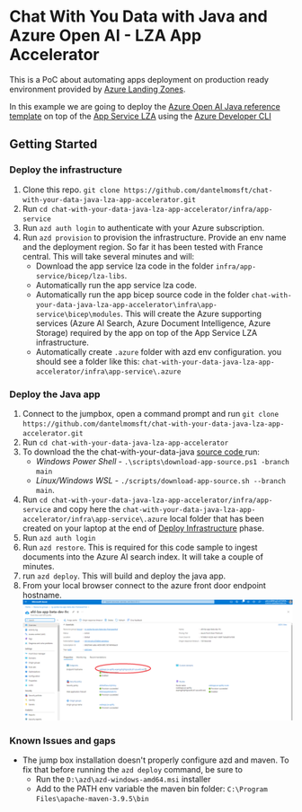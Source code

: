 # Chat With You Data with Java and Azure Open AI - LZA App Accelerator
This is a PoC about automating apps deployment on production ready environment provided by [Azure Landing Zones](https://learn.microsoft.com/en-us/azure/cloud-adoption-framework/scenarios/app-platform/ready).

In this example we are going to deploy the [Azure Open AI Java reference template](https://learn.microsoft.com/en-us/azure/developer/intro/azure-ai-for-developers?pivots=java#azure-ai-reference-templates) on top of the [App Service LZA](https://github.com/Azure/appservice-landing-zone-accelerator) using the [Azure Developer CLI](https://learn.microsoft.com/en-us/azure/developer/azure-developer-cli/overview)

## Getting Started

### Deploy the infrastructure
1. Clone this repo. `git clone https://github.com/dantelmomsft/chat-with-your-data-java-lza-app-accelerator.git`
2. Run `cd chat-with-your-data-java-lza-app-accelerator/infra/app-service` 
3. Run `azd auth login` to authenticate with your Azure subscription.
4. Run `azd provision` to provision the infrastructure. Provide an env name and the deployment region. So far it has been tested with France central. This will take several minutes and will:
    - Download the app service lza code in  the folder `infra/app-service/bicep/lza-libs`.
    - Automatically run the app service lza code.
    - Automatically run the app bicep source code in the folder `chat-with-your-data-java-lza-app-accelerator\infra\app-service\bicep\modules`. This will create the Azure supporting services (Azure AI Search, Azure Document Intelligence, Azure Storage) required by the app on top of the App Service LZA infrastructure.
    -  Automatically create `.azure` folder with azd env configuration. you should see a folder like this: `chat-with-your-data-java-lza-app-accelerator/infra\app-service\.azure`
### Deploy the Java app 
1. Connect to the jumpbox, open a command prompt and run `git clone https://github.com/dantelmomsft/chat-with-your-data-java-lza-app-accelerator.git`
2. Run `cd chat-with-your-data-java-lza-app-accelerator` 
3. To download the the chat-with-your-data-java [source code ](https://github.com/Azure-Samples/azure-search-openai-demo-java) run:
    - *Windows Power Shell* - `.\scripts\download-app-source.ps1 -branch main` 
    - *Linux/Windows WSL* - `./scripts/download-app-source.sh --branch main`.
4. Run `cd chat-with-your-data-java-lza-app-accelerator/infra/app-service` and copy here the `chat-with-your-data-java-lza-app-accelerator/infra\app-service\.azure` local folder that has been created on your laptop at the end of [Deploy Infrastructure](#deploy-the-infrastructure)  phase.
5. Run `azd auth login`
6. Run `azd restore`. This is required for this code sample to ingest documents into the Azure AI search index. It will take a couple of minutes.
7. run `azd deploy`. This will build and deploy the java app.
8. From your local browser connect to the azure front door endpoint hostname. 
![Alt text](afd-endpoint.png)

### Known Issues and gaps
- The jump box installation doesn't properly configure azd and maven. To fix that before running the `azd deploy` command, be sure to
    - Run the `D:\azd\azd-windows-amd64.msi` installer
    - Add to the PATH env variable the maven bin folder: `C:\Program Files\apache-maven-3.9.5\bin`

